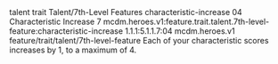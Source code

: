 <ability>
  <metadata>
    <class>talent</class>
    <feature_type>trait</feature_type>
    <file_dpath>Talent/7th-Level Features</file_dpath>
    <item_id>characteristic-increase</item_id>
    <item_index>04</item_index>
    <item_name>Characteristic Increase</item_name>
    <level>7</level>
    <scc>mcdm.heroes.v1:feature.trait.talent.7th-level-feature:characteristic-increase</scc>
    <scdc>1.1.1:5.1.1.7:04</scdc>
    <source>mcdm.heroes.v1</source>
    <type>feature/trait/talent/7th-level-feature</type>
  </metadata>
  <effects>
    <effect type="mundane">Each of your characteristic scores increases by 1, to a maximum of 4.</effect>
  </effects>
</ability>
